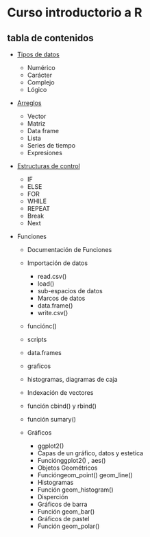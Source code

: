 # Curso introductorio a R

## tabla de contenidos

* [Tipos de datos](https://github.com/AdrianSosaUV/Introduction-to-R/blob/master/Tipos%20de%20datos/Tipos-de-Datos.pdf "Tipos de datos")
    * Numérico
    * Carácter
    * Complejo
    * Lógico
* [Arreglos](https://github.com/AdrianSosaUV/Introduction-to-R/blob/master/Arreglos/Arreglos.pdf "Arreglos")
    * Vector
    * Matriz
    * Data frame
    * Lista
    * Series de tiempo
    * Expresiones
* [Estructuras de control](https://github.com/AdrianSosaUV/Introduction-to-R/blob/master/Loops/Loops.pdf "ciclos")
    * IF
    * ELSE
    * FOR
    * WHILE 
    * REPEAT
    * Break
    * Next

* Funciones
    * Documentación de Funciones
    * Importación de datos
        * read.csv()
        * load()
        * sub-espacios de datos
        * Marcos de datos
        * data.frame()
        * write.csv()
    
    * funciónc()
    * scripts
    * data.frames
    * graficos
    * histogramas, diagramas de caja
    * Indexación de vectores
    * función cbind() y rbind()
    * función sumary()
    * Gráficos
        * ggplot2()
        * Capas de un gráfico, datos y estetica
        * Funciónggplot2() , aes()
        * Objetos Geométricos
        * Funcióngeom_point() geom_line()
        * Histogramas
        * Función geom_histogram()
        * Disperción
        * Gráficos de barra
        * Función geom_bar()
        * Gráficos de pastel
        * Función geom_polar()